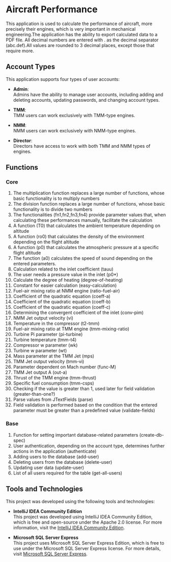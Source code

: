 # Aircraft Performance

This application is used to calculate the performance of aircraft, more precisely their engines, which is very important in mechanical engineering.The application has the ability to export calculated data to a PDF file.
All decimal numbers are entered with . as the decimal separator (abc.def).All values are rounded to 3 decimal places, except those that require more.

## Account Types

This application supports four types of user accounts:

- **Admin**:  
  Admins have the ability to manage user accounts, including adding and deleting accounts, updating passwords, and changing account types.

- **TMM**:  
  TMM users can work exclusively with TMM-type engines.

- **NMM**:  
  NMM users can work exclusively with NMM-type engines.

- **Director**:  
  Directors have access to work with both TMM and NMM types of engines.


## Functions

### Core

1. The multiplication function replaces a large number of functions, whose basic functionality is to multiply numbers
2. The division function replaces a large number of functions, whose basic functionality is to divide two numbers
3. The functionalities (fn1,fn2,fn3,fn4) provide parameter values that, when calculating these performances manually, facilitate the calculation
4. A function (T0) that calculates the ambient temperature depending on altitude
5. A function (ro0) that calculates the density of the environment depending on the flight altitude
6. A function (p0) that calculates the atmospheric pressure at a specific flight altitude
7. The function (a0) calculates the speed of sound depending on the entered parameters.
8. Calculation related to the inlet coefficient (tauu)
9. The user needs a pressure value in the inlet (p0*)
10. Calculate the degree of heating (degree-of-heating)
11. Constant for easier calculation (easy-calculation)
12. Fuel-air mixing ratio at NMM engine (ratio-fuel-air)
13. Coefficient of the quadratic equation (coeff-a)
14. Coefficient of the quadratic equation (coeff-b)
15. Coefficient of the quadratic equation (coeff-c)
16. Determining the convergent coefficient of the inlet (conv-pim)
17. NMM Jet output velocity (vi)
18. Temperature in the compressor (t2-tmm)
19. Fuel-air mixing ratio at TMM engine (tmm-mixing-ratio)
20. Turbine Pi parameter (pi-turbine)
21. Turbine temperature (tmm-t4)
22. Compressor w parameter (wk)
23. Turbine w parameter (wt)
24. Mass parameter at the TMM Jet (mps)
25. TMM Jet output velocity (tmm-vi)
26. Parameter dependent on Mach number (func-M)
27. TMM Jet output A (out-a)
28. Thrust of the TMM engine (tmm-thrust)
29. Specific fuel consumption (tmm-csps)
30. Checking if the value is greater than 1, used later for field validation (greater-than-one?)
31. Parse values from JTextFields (parse)
32. Field validation is performed based on the condition that the entered parameter must be greater than a predefined value (validate-fields)

### Base

1. Function for setting important database-related parameters (create-db-spec)
2. User authentication, depending on the account type, determines further actions in the application (authenticate)
3. Adding users to the database (add-user)
4. Deleting users from the database (delete-user)
5. Updating user data (update-user)
6. List of all users required for the table (get-all-users)

## Tools and Technologies

This project was developed using the following tools and technologies:

- **IntelliJ IDEA Community Edition**  
  This project was developed using IntelliJ IDEA Community Edition, which is free and open-source under the Apache 2.0 license. For more information, visit the [IntelliJ IDEA Community Edition](https://www.jetbrains.com/idea/download/).

- **Microsoft SQL Server Express**  
  This project uses Microsoft SQL Server Express Edition, which is free to use under the Microsoft SQL Server Express license. For more details, visit [Microsoft SQL Server Express](https://www.microsoft.com/en-us/sql-server/sql-server-downloads).
